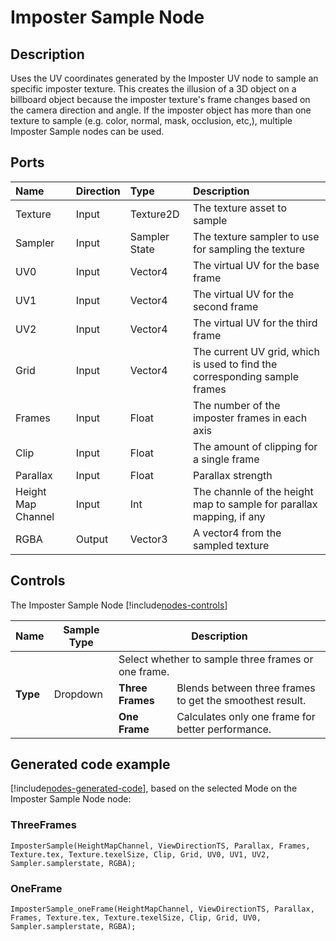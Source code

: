 # Imposter Sample Node

## Description

Uses the UV coordinates generated by the Imposter UV node to sample an specific imposter texture. 
This creates the illusion of a 3D object on a billboard object because the imposter texture's frame changes based on the camera direction and angle.
If the imposter object has more than one texture to sample (e.g. color, normal, mask, occlusion, etc,), multiple Imposter Sample nodes can be used.
## Ports

| Name        | Direction           | Type  | Description |
|:------------ |:-------------|:-----|:---|
| Texture | Input      |    Texture2D | The texture asset to sample |
| Sampler | Input      |    Sampler State | The texture sampler to use for sampling the texture |
| UV0 | Input      |    Vector4 | The virtual UV for the base frame |
| UV1 | Input      |    Vector4 | The virtual UV for the second frame |
| UV2 | Input      |    Vector4 | The virtual UV for the third frame |
| Grid | Input      |    Vector4 | The current UV grid, which is used to find the corresponding sample frames |
| Frames | Input      |    Float | The number of the imposter frames in each axis|
| Clip | Input      |    Float | The amount of clipping for a single frame |
| Parallax | Input      |    Float | Parallax strength|
| Height Map Channel | Input      |    Int | The channle of the height map to sample for parallax mapping, if any|
| RGBA | Output      |    Vector3 | A vector4 from the sampled texture |

## Controls

The Imposter Sample Node [!include[nodes-controls](./snippets/nodes-controls.md)]

<table>
<thead>
<tr>
<th><strong>Name</strong></th>
<th><strong>Sample Type</strong></th>
<th colspan="2"><strong>Description</strong></th>
</tr>
</thead>
<tbody>
<tr>
<td rowspan="3"><strong>Type</strong></td>
<td rowspan="3">Dropdown</td>
<td colspan="2">Select whether to sample three frames or one frame.</td>
</tr>
<tr>
<td><strong>Three Frames</strong></td>
<td>Blends between three frames to get the smoothest result.</td>
</tr>
<tr>
<td><strong>One Frame</strong></td>
<td>Calculates only one frame for better performance.</td>
</tr>
</tbody>
</table>

## Generated code example

[!include[nodes-generated-code](./snippets/nodes-generated-code.md)], based on the selected Mode on the Imposter Sample Node node:

### ThreeFrames

```
ImposterSample(HeightMapChannel, ViewDirectionTS, Parallax, Frames, Texture.tex, Texture.texelSize, Clip, Grid, UV0, UV1, UV2, Sampler.samplerstate, RGBA);
```

### OneFrame

```
ImposterSample_oneFrame(HeightMapChannel, ViewDirectionTS, Parallax, Frames, Texture.tex, Texture.texelSize, Clip, Grid, UV0, Sampler.samplerstate, RGBA);
```
